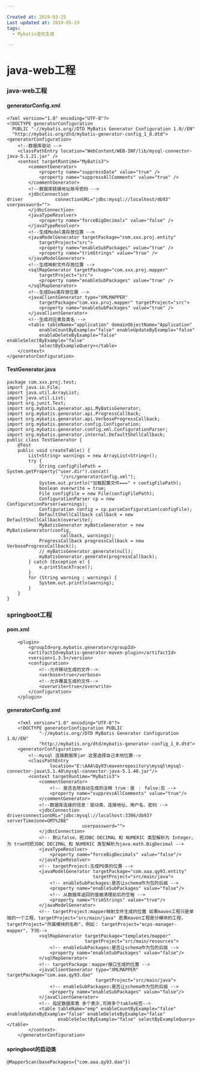 ```yaml
---

Created at: 2019-03-25
Last updated at: 2019-05-19
tags: 
  - Mybatis逆向生成

---
```


# java-web工程


### java-web工程

#### generatorConfig.xml

    <?xml version="1.0" encoding="UTF-8"?>
    <!DOCTYPE generatorConfiguration
      PUBLIC "-//mybatis.org//DTD MyBatis Generator Configuration 1.0//EN"
      "http://mybatis.org/dtd/mybatis-generator-config_1_0.dtd">
    <generatorConfiguration>
        <!--数据库驱动 -->
        <classPathEntry location="WebContent/WEB-INF/lib/mysql-connector-java-5.1.21.jar" />
        <context targetRuntime="MyBatis3">
            <commentGenerator>
                <property name="suppressDate" value="true" />
                <property name="suppressAllComments" value="true" />
            </commentGenerator>
            <!--数据库链接地址账号密码 -->
            <jdbcConnection driver            connectionURL="jdbc:mysql://localhost/db93" userpassword="">
            </jdbcConnection>
            <javaTypeResolver>
                <property name="forceBigDecimals" value="false" />
            </javaTypeResolver>
            <!--生成Model类存放位置 -->
            <javaModelGenerator targetPackage="com.xxx.proj.entity"
                targetProject="src">
                <property name="enableSubPackages" value="true" />
                <property name="trimStrings" value="true" />
            </javaModelGenerator>
            <!--生成映射文件存放位置 -->
            <sqlMapGenerator targetPackage="com.xxx.proj.mapper"
                targetProject="src">
                <property name="enableSubPackages" value="true" />
            </sqlMapGenerator>
            <!--生成Dao类存放位置 -->
            <javaClientGenerator type="XMLMAPPER"
                targetPackage="com.xxx.proj.mapper" targetProject="src">
                <property name="enableSubPackages" value="true" />
            </javaClientGenerator>
            <!--生成对应表及类名 -->
            <table tableName="application" domainObjectName="Application"
                enableCountByExample="false" enableUpdateByExample="false"
                enableDeleteByExample="false" enableSelectByExample="false"
                selectByExampleQuery></table>
        </context>
    </generatorConfiguration>


#### TestGenerator.java

    package com.xxx.proj.test;
    import java.io.File;
    import java.util.ArrayList;
    import java.util.List;
    import org.junit.Test;
    import org.mybatis.generator.api.MyBatisGenerator;
    import org.mybatis.generator.api.ProgressCallback;
    import org.mybatis.generator.api.VerboseProgressCallback;
    import org.mybatis.generator.config.Configuration;
    import org.mybatis.generator.config.xml.ConfigurationParser;
    import org.mybatis.generator.internal.DefaultShellCallback;
    public class TestGenerator {
        @Test
        public void createTable() {
            List<String> warnings = new ArrayList<String>();
            try {
                String configFilePath = System.getProperty("user.dir").concat(
                        "/src/generatorConfig.xml");
                System.out.println("加载配置文件===" + configFilePath);
                boolean overwrite = true;
                File configFile = new File(configFilePath);
                ConfigurationParser cp = new ConfigurationParser(warnings);
                Configuration config = cp.parseConfiguration(configFile);
                DefaultShellCallback callback = new DefaultShellCallback(overwrite);
                MyBatisGenerator myBatisGenerator = new MyBatisGenerator(config,
                        callback, warnings);
                ProgressCallback progressCallback = new VerboseProgressCallback();
                // myBatisGenerator.generate(null);
                myBatisGenerator.generate(progressCallback);
            } catch (Exception e) {
                e.printStackTrace();
            }
            for (String warning : warnings) {
                System.out.println(warning);
            }
        }
    }


### springboot工程

#### pom.xml

        <plugin>
            <groupId>org.mybatis.generator</groupId>
            <artifactId>mybatis-generator-maven-plugin</artifactId>
            <version>1.3.5</version>
            <configuration>
                <!--允许移动生成的文件-->
                <verbose>true</verbose>
                <!--允许覆盖生成的文件-->
                <overwrite>true</overwrite>
            </configuration>
        </plugin>


#### generatorConfig.xml

        <?xml version="1.0" encoding="UTF-8"?>
        <!DOCTYPE generatorConfiguration PUBLIC
                "-//mybatis.org//DTD MyBatis Generator Configuration 1.0//EN"
                "http://mybatis.org/dtd/mybatis-generator-config_1_0.dtd">
        <generatorConfiguration>
            <!--mysql 连接数据库jar 这里选择自己本地位置-->
            <classPathEntry
                    location="E:\AAA\Qy93\mavenrepository\mysql\mysql-connector-java\5.1.40\mysql-connector-java-5.1.40.jar"/>
            <context targetRuntime="MyBatis3">
                <commentGenerator>
                    <!-- 是否去除自动生成的注释 true：是 ： false:否 -->
                    <property name="suppressAllComments" value="true"/>
                </commentGenerator>
                <!--数据库连接的信息：驱动类、连接地址、用户名、密码 -->
                <jdbcConnection driverconnectionURL="jdbc:mysql://localhost:3306/db93?serverTimezone=GMT%2B8"
                                userpassword="">
                </jdbcConnection>
                <!-- 默认false，把JDBC DECIMAL 和 NUMERIC 类型解析为 Integer，为 true时把JDBC DECIMAL 和 NUMERIC 类型解析为java.math.BigDecimal -->
                <javaTypeResolver>
                    <property name="forceBigDecimals" value="false"/>
                </javaTypeResolver>
                <!-- targetProject:生成PO类的位置 -->
                <javaModelGenerator targetPackage="com.aaa.qy93.entity"
                                    targetProject="src/main/java">
                    <!-- enableSubPackages:是否让schema作为包的后缀 -->
                    <property name="enableSubPackages" value="false"/>
                    <!-- 从数据库返回的值被清理前后的空格 -->
                    <property name="trimStrings" value="true"/>
                </javaModelGenerator>
                <!-- targetProject:mapper映射文件生成的位置 如果maven工程只是单独的一个工程，targetProject="src/main/java" 若果maven工程是分模块的工程，targetProject="所属模块的名称"，例如： targetProject="ecps-manager-mapper"，下同-->
                <sqlMapGenerator targetPackage="templates/mapper"
                                 targetProject="src/main/resources">
                    <!-- enableSubPackages:是否让schema作为包的后缀 -->
                    <property name="enableSubPackages" value="false"/>
                </sqlMapGenerator>
                <!-- targetPackage：mapper接口生成的位置 -->
                <javaClientGenerator type="XMLMAPPER" targetPackage="com.aaa.qy93.dao"
                                     targetProject="src/main/java">
                    <!-- enableSubPackages:是否让schema作为包的后缀 -->
                    <property name="enableSubPackages" value="false"/>
                </javaClientGenerator>
                <!-- 指定数据库表 多个表示,可用多个table标签-->
                <table tableName="emp" enableCountByExample="false" enableUpdateByExample="false" enableDeleteByExample="false"
                       enableSelectByExample="false" selectByExampleQuery></table>
            </context>
        </generatorConfiguration>


#### springboot的启动类

    @MapperScan(basePackages={"com.aaa.qy93.dao"})

